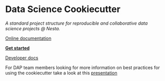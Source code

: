 # Data Science Cookiecutter

_A standard project structure for reproducible and collaborative data science projects @ Nesta._

[Online documentation](http://nestauk.github.io/ds-cookiecutter)

[**Get started**](docs/docs/quickstart.md)

[Developer docs](DEVELOPERS.md)

For DAP team members looking for more information on best practices for using the cookiecutter take a look at this [presentation](https://docs.google.com/presentation/d/1F2vYPstP2sRAysvmnK0wHpCBTl-Vou_m9jraN7vX4E0/edit?usp=sharing)
